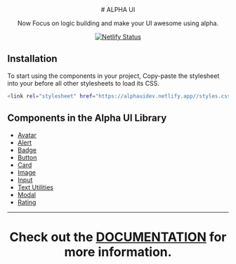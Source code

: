 <div align="center">
# ALPHA UI

Now Focus on logic building and make your UI awesome using alpha.

[![Netlify Status](https://api.netlify.com/api/v1/badges/e412ab3b-26e7-49df-9189-661b33bf4dcc/deploy-status)](https://app.netlify.com/sites/alphauidev/deploys)

</div>

## Installation

To start using the components in your project, Copy-paste the stylesheet <link> into your <head> before all other stylesheets to load its CSS.

```bash
<link rel="stylesheet" href="https://alphauidev.netlify.app//styles.css" />
```

## Components in the Alpha UI Library

- [Avatar](https://alphauidev.netlify.app/components/avatar/avatar.html)
- [Alert](https://alphauidev.netlify.app/components/alerts/alert.html)
- [Badge](https://alphauidev.netlify.app/components/badge/badge.html)
- [Button](https://alphauidev.netlify.app/components/button/button.html)
- [Card](https://alphauidev.netlify.app/components/cards/cards.html)
- [Image](https://alphauidev.netlify.app/components/images/image.html)
- [Input](https://alphauidev.netlify.app/components/input/input.html)
- [Text Utilities](https://alphauidev.netlify.app/components/textutilities/text)
- [Modal](https://alphauidev.netlify.app/components/model/model.html)
- [Rating](https://alphauidev.netlify.app/components/ratings/rating.html)

---

<div align="center" >

# Check out the [DOCUMENTATION](https://alphauidev.netlify.app/components/avatar/avatar.html) for more information.

</div>
